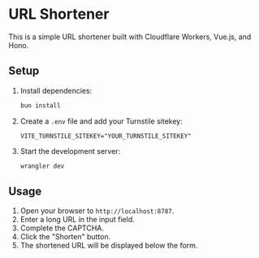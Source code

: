 # URL Shortener

This is a simple URL shortener built with Cloudflare Workers, Vue.js, and Hono.

## Setup

1.  Install dependencies:

    ```bash
    bun install
    ```

2.  Create a `.env` file and add your Turnstile sitekey:

    ```
    VITE_TURNSTILE_SITEKEY="YOUR_TURNSTILE_SITEKEY"
    ```

3.  Start the development server:

    ```bash
    wrangler dev
    ```

## Usage

1.  Open your browser to `http://localhost:8787`.
2.  Enter a long URL in the input field.
3.  Complete the CAPTCHA.
4.  Click the "Shorten" button.
5.  The shortened URL will be displayed below the form.
